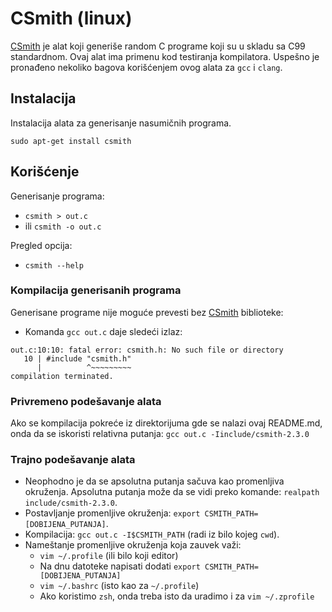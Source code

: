 # CSmith (linux)

[CSmith](https://embed.cs.utah.edu/csmith/) je alat koji generiše random C programe koji su u skladu sa C99 standardnom. Ovaj alat ima primenu kod testiranja kompilatora. Uspešno je pronađeno
nekoliko bagova korišćenjem ovog alata za `gcc` i `clang`.

## Instalacija

Instalacija alata za generisanje nasumičnih programa.
```
sudo apt-get install csmith
```

## Korišćenje 

Generisanje programa:
- `csmith > out.c`
- ili `csmith -o out.c`

Pregled opcija:
- `csmith --help`

### Kompilacija generisanih programa

Generisane programe nije moguće prevesti bez [CSmith](https://embed.cs.utah.edu/csmith/) biblioteke:
- Komanda `gcc out.c` daje sledeći izlaz:
```
out.c:10:10: fatal error: csmith.h: No such file or directory
   10 | #include "csmith.h"
      |          ^~~~~~~~~~
compilation terminated.
```

### Privremeno podešavanje alata

Ako se kompilacija pokreće iz direktorijuma gde se nalazi ovaj README.md, onda da se iskoristi relativna putanja: `gcc out.c -Iinclude/csmith-2.3.0`

### Trajno podešavanje alata

- Neophodno je da se apsolutna putanja sačuva kao promenljiva okruženja. Apsolutna putanja može da se vidi preko komande: `realpath include/csmith-2.3.0`. 
- Postavljanje promenljive okruženja: `export CSMITH_PATH=[DOBIJENA_PUTANJA]`.
- Kompilacija: `gcc out.c -I$CSMITH_PATH` (radi iz bilo kojeg `cwd`).
- Nameštanje promenljive okruženja koja zauvek važi: 
    * `vim ~/.profile` (ili bilo koji editor)
    * Na dnu datoteke napisati dodati `export CSMITH_PATH=[DOBIJENA_PUTANJA]`
    * `vim ~/.bashrc` (isto kao za `~/.profile`)
    * Ako koristimo `zsh`, onda treba isto da uradimo i za `vim ~/.zprofile`

